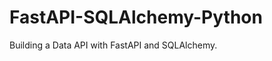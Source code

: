 FastAPI-SQLAlchemy-Python
=========================

Building a Data API with FastAPI and SQLAlchemy.
